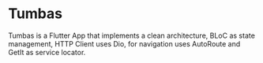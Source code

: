 # Tumbas
Tumbas is a Flutter App that implements a clean architecture, BLoC as state management, HTTP Client uses Dio, for navigation uses AutoRoute and GetIt as service locator.
